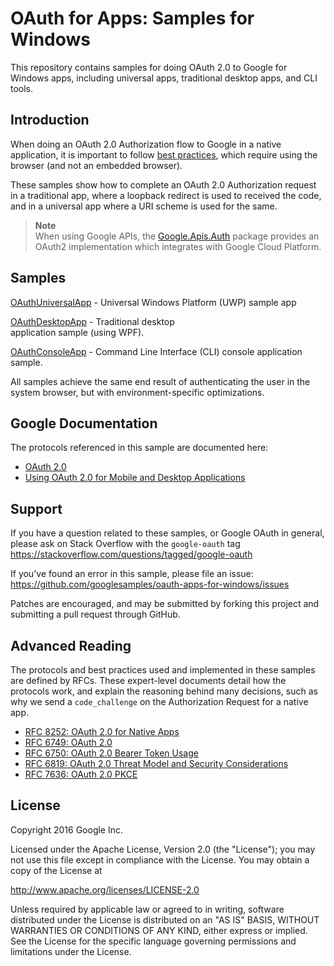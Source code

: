 OAuth for Apps: Samples for Windows
============

This repository contains samples for doing OAuth 2.0 to Google for Windows apps,
including universal apps, traditional desktop apps, and CLI tools.

Introduction
------------

When doing an OAuth 2.0 Authorization flow to Google in a native application, it
is important to follow 
[best practices](https://tools.ietf.org/html/rfc8252), 
which require using the browser (and not an embedded browser).

These samples show how to complete an OAuth 2.0 Authorization request in a
traditional app, where a loopback redirect is used to received the code, and in
a universal app where a URI scheme is used for the same.

> **Note**  
> When using Google APIs, the [Google.Apis.Auth](https://www.nuget.org/packages/Google.Apis.Auth/)
> package provides an OAuth2 implementation which integrates with Google Cloud Platform.

Samples
-------

[OAuthUniversalApp](OAuthUniversalApp/README.md) - Universal Windows Platform 
(UWP) sample app

[OAuthDesktopApp](OAuthDesktopApp/README.md) - Traditional desktop  
application sample (using WPF).

[OAuthConsoleApp](OAuthConsoleApp/README.md) - Command Line Interface (CLI)
console application sample.

All samples achieve the same end result of authenticating the user in the
system browser, but with environment-specific optimizations.

Google Documentation
--------------------

The protocols referenced in this sample are documented here:

- [OAuth 2.0](https://developers.google.com/identity/protocols/OAuth2)
- [Using OAuth 2.0 for Mobile and Desktop Applications](https://developers.google.com/identity/protocols/OAuth2InstalledApp)

Support
-------

If you have a question related to these samples, or Google OAuth in general,
please ask on Stack Overflow with the `google-oauth` tag
 https://stackoverflow.com/questions/tagged/google-oauth

If you've found an error in this sample, please file an issue:
https://github.com/googlesamples/oauth-apps-for-windows/issues

Patches are encouraged, and may be submitted by forking this project and
submitting a pull request through GitHub.

Advanced Reading
----------------

The protocols and best practices used and implemented in these samples are
defined by RFCs. These expert-level documents detail how the protocols work,
and explain the reasoning behind many decisions, such as why we send a
`code_challenge` on the Authorization Request for a native app.

- [RFC 8252: OAuth 2.0 for Native Apps](https://tools.ietf.org/html/rfc8252)
- [RFC 6749: OAuth 2.0](https://tools.ietf.org/html/rfc6749)
- [RFC 6750: OAuth 2.0 Bearer Token Usage](https://tools.ietf.org/html/rfc6750)
- [RFC 6819: OAuth 2.0 Threat Model and Security Considerations](https://tools.ietf.org/html/rfc6819)
- [RFC 7636: OAuth 2.0 PKCE](https://tools.ietf.org/html/rfc7636)

License
-------

Copyright 2016 Google Inc.

Licensed under the Apache License, Version 2.0 (the "License");
you may not use this file except in compliance with the License.
You may obtain a copy of the License at

http://www.apache.org/licenses/LICENSE-2.0

Unless required by applicable law or agreed to in writing, software
distributed under the License is distributed on an "AS IS" BASIS,
WITHOUT WARRANTIES OR CONDITIONS OF ANY KIND, either express or implied.
See the License for the specific language governing permissions and
limitations under the License.

